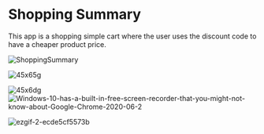 <h1>Shopping Summary</h1>

<p>This app is a shopping simple cart where the user uses the discount code to have a cheaper product price.</p>

![ShoppingSummary](https://user-images.githubusercontent.com/51189721/84369217-8609d900-aba4-11ea-8dee-eca357f7a95c.gif)


![45x65g](https://user-images.githubusercontent.com/51189721/85246295-42229980-b418-11ea-9bb9-cfb8dfc00cc9.gif)

![45x6dg](https://user-images.githubusercontent.com/51189721/85246426-988fd800-b418-11ea-9b0d-2dba411022d2.gif)
![Windows-10-has-a-built-in-free-screen-recorder-that-you-might-not-know-about-Google-Chrome-2020-06-2](https://user-images.githubusercontent.com/51189721/85246510-cf65ee00-b418-11ea-8687-0943a20be7ee.gif)

![ezgif-2-ecde5cf5573b](https://user-images.githubusercontent.com/51189721/85246769-a2660b00-b419-11ea-95df-fb26cce6195b.gif)
